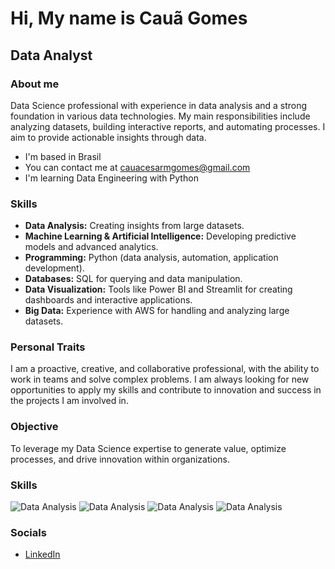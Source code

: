 # Hi, My name is Cauã Gomes

## Data Analyst

### About me
Data Science professional with experience in data analysis and a strong foundation in various data technologies. My main responsibilities include analyzing datasets, building interactive reports, and automating processes. I aim to provide actionable insights through data.

- I'm based in Brasil
- You can contact me at cauacesarmgomes@gmail.com
- I'm learning Data Engineering with Python

### Skills
- **Data Analysis:** Creating insights from large datasets.
- **Machine Learning & Artificial Intelligence:** Developing predictive models and advanced analytics.
- **Programming:** Python (data analysis, automation, application development).
- **Databases:** SQL for querying and data manipulation.
- **Data Visualization:** Tools like Power BI and Streamlit for creating dashboards and interactive applications.
- **Big Data:** Experience with AWS for handling and analyzing large datasets.

### Personal Traits
I am a proactive, creative, and collaborative professional, with the ability to work in teams and solve complex problems. I am always looking for new opportunities to apply my skills and contribute to innovation and success in the projects I am involved in.

### Objective
To leverage my Data Science expertise to generate value, optimize processes, and drive innovation within organizations.

### Skills
![Data Analysis](https://img.icons8.com/color/48/000000/python.png) ![Data Analysis](https://img.icons8.com/color/48/000000/sql.png) ![Data Analysis](https://img.icons8.com/color/48/000000/aws.png) ![Data Analysis](https://img.icons8.com/color/48/000000/machine-learning.png)

### Socials
- [LinkedIn](https://www.linkedin.com/in/caua-gomes/)